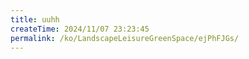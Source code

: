 ```yaml
---
title: uuhh
createTime: 2024/11/07 23:23:45
permalink: /ko/LandscapeLeisureGreenSpace/ejPhFJGs/
---
```


